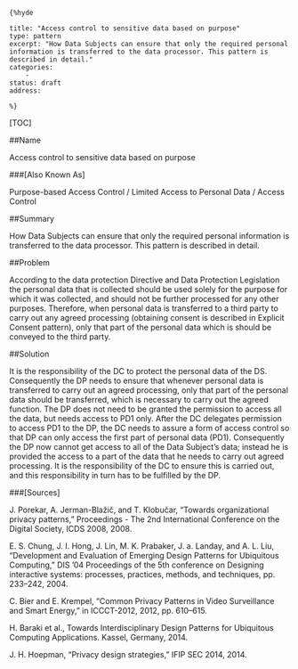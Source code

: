     {%hyde

    title: "Access control to sensitive data based on purpose"
    type: pattern
    excerpt: "How Data Subjects can ensure that only the required personal information is transferred to the data processor. This pattern is described in detail."
    categories:
        - 
    status: draft
    address:

    %}

[TOC]


##Name
<!--Primary name the pattern is known by.-->

Access control to sensitive data based on purpose

###[Also Known As]
<!-- All other names the pattern is known by.-->

Purpose-based Access Control / Limited Access to Personal Data / Access Control

##Summary
<!-- One short paragraph summarising the pattern.-->

How Data Subjects can ensure that only the required personal information is transferred to the data processor. This pattern is described in detail.

<!--##Context-->
<!-- The situations in which the pattern may apply.-->



##Problem
<!-- The problem a pattern addresses, including a list of forces describing why a problem might be difficult to solve.-->

According to the data protection Directive and Data Protection Legislation the personal data that is collected should be used solely for the purpose for which it was collected, and should not be further processed for any other purposes. Therefore, when personal data is transferred to a third party to carry out any agreed processing (obtaining consent is described in Explicit Consent pattern), only that part of the personal data which is should be conveyed to the third party.

##Solution
<!-- A concise description of how the pattern addresses the problem.-->

It is the responsibility of the DC to protect the personal data of the DS. Consequently the DP needs to ensure that whenever personal data is transferred to carry out an agreed processing, only that part of the personal data should be transferred, which is necessary to carry out the agreed function. The DP does not need to be granted the permission to access all the data, but needs access to PD1 only. After the DC delegates permission to access PD1 to the DP, the DC needs to assure a form of access control so that DP can only access the first part of personal data (PD1). Consequently the DP now cannot get access to all of the Data Subject’s data; instead he is provided the access to a part of the data that he needs to carry out agreed processing. It is the responsibility of the DC to ensure this is carried out, and this responsibility in turn has to be fulfilled by the DP.

<!--###[Structure]-->
<!--A detailed specification of the structural aspects of the pattern. A class diagram if applicable.-->



<!--###[Implementation]-->
<!--Guidelines for implementing the pattern; code fragments; suggested PETS; policy fragments.-->



<!--##Consequences-->
<!--The advantages (benefits) and disadvantages (liabilities) of applying the pattern.-->



<!--###[Constraints]-->
<!-- limitations as a consequence of applying the pattern.-->



<!--##Examples-->
<!--Motivational example to see how the pattern is applied.-->



<!--###[Known Uses]-->
<!-- Pointers to various applications of the pattern.-->



<!--##See Also-->
<!-- Any pointers to relevant information, not contained in the subfields below.-->



<!--###[Related Patterns]-->
<!-- Supporting and conflicting patterns-->



###[Sources]
<!-- References to the original source of the pattern.-->

J. Porekar, A. Jerman-Blažič, and T. Klobučar, “Towards organizational privacy patterns,” Proceedings - The 2nd International Conference on the Digital Society, ICDS 2008, 2008.

E. S. Chung, J. I. Hong, J. Lin, M. K. Prabaker, J. a. Landay, and A. L. Liu, “Development and Evaluation of Emerging Design Patterns for Ubiquitous Computing,” DIS ’04 Proceedings of the 5th conference on Designing interactive systems: processes, practices, methods, and techniques, pp. 233–242, 2004.

C. Bier and E. Krempel, “Common Privacy Patterns in Video Surveillance and Smart Energy,” in ICCCT-2012, 2012, pp. 610–615.

H. Baraki et al., Towards Interdisciplinary Design Patterns for Ubiquitous Computing Applications. Kassel, Germany, 2014.

J. H. Hoepman, “Privacy design strategies,” IFIP SEC 2014, 2014.

<!--##General Comments-->
<!-- Separate discussion on the pattern.-->



<!--##Categories-->
<!-- Placeholder for future agreed upon categories as per collaboration's evaluation.-->

<!--##Tags-->
<!-- User definable descriptors for additional correlation.-->




